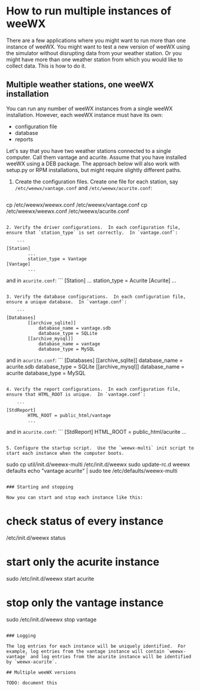 # How to run multiple instances of weeWX

There are a few applications where you might want to run more than one instance of weeWX.  You might want to test a new version of weeWX using the simulator without disrupting data from your weather station.  Or you might have more than one weather station from which you would like to collect data.  This is how to do it.

## Multiple weather stations, one weeWX installation

You can run any number of weeWX instances from a single weeWX installation.  However, each weeWX instance must have its own:

* configuration file
* database
* reports

Let's say that you have two weather stations connected to a single computer.  Call them vantage and acurite.  Assume that you have installed weeWX using a DEB package.  The approach below will also work with setup.py or RPM installations, but might require slightly different paths.

1. Create the configuration files.  Create one file for each station, say `/etc/weewx/vantage.conf` and `/etc/weewx/acurite.conf`:

    ```
cp /etc/weewx/weewx.conf /etc/weewx/vantage.conf
cp /etc/weewx/weewx.conf /etc/weewx/acurite.conf
```

2. Verify the driver configurations.  In each configuration file, ensure that `station_type` is set correctly.  In `vantage.conf`:

    ```
[Station]
        ...
        station_type = Vantage
[Vantage]
        ...
```
and in `acurite.conf`:
    ```
[Station]
        ...
        station_type = Acurite
[Acurite]
        ...
```

3. Verify the database configurations.  In each configuration file, ensure a unique database.  In `vantage.conf`:

    ```
[Databases]
        [[archive_sqlite]]
            database_name = vantage.sdb
            database_type = SQLite
        [[archive_mysql]]
            database_name = vantage
            database_type = MySQL
```
and in `acurite.conf`:
    ```
[Databases]
        [[archive_sqlite]]
            database_name = acurite.sdb
            database_type = SQLite
        [[archive_mysql]]
            database_name = acurite
            database_type = MySQL
```

4. Verify the report configurations.  In each configuration file, ensure that HTML_ROOT is unique.  In `vantage.conf`:

    ```
[StdReport]
        HTML_ROOT = public_html/vantage
        ...
```
and in `acurite.conf`:
    ```
[StdReport]
        HTML_ROOT = public_html/acurite
        ...
```

5. Configure the startup script.  Use the `weewx-multi` init script to start each instance when the computer boots.

```
sudo cp util/init.d/weewx-multi /etc/init.d/weewx
sudo update-rc.d weewx defaults
echo "vantage acurite" | sudo tee /etc/defaults/weewx-multi
```

### Starting and stopping

Now you can start and stop each instance like this:

```
# check status of every instance
/etc/init.d/weewx status

# start only the acurite instance
sudo /etc/init.d/weewx start acurite

# stop only the vantage instance
sudo /etc/init.d/weewx stop vantage
```

### Logging

The log entries for each instance will be uniquely identified.  For example, log entries from the vantage instance will contain `weewx-vantage` and log entries from the acurite instance will be identified by `weewx-acurite`.

## Multiple weeWX versions

TODO: document this
